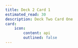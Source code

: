 ```yaml
---
title: Deck 2 Card 1
estimated_read: 30
description: Deck Two Card One
card:
    icon:
        content: api
        outlined: false
---
```

